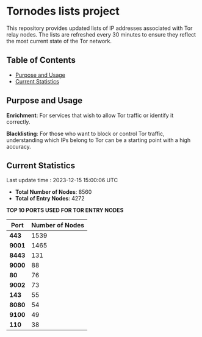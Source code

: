 # Tornodes lists project

This repository provides updated lists of IP addresses associated with Tor relay nodes. The lists are refreshed every 30 minutes to ensure they reflect the most current state of the Tor network.

## Table of Contents

- [Purpose and Usage](#purpose-and-usage)
- [Current Statistics](#current-statistics)


## Purpose and Usage

**Enrichment**: For services that wish to allow Tor traffic or identify it correctly.

**Blacklisting**: For those who want to block or control Tor traffic, understanding which IPs belong to Tor can be a starting point with a high accuracy.

## Current Statistics

Last update time : 2023-12-15 15:00:06 UTC

- **Total Number of Nodes**: 8560
- **Total of Entry Nodes**: 4272

**TOP 10 PORTS USED FOR TOR ENTRY NODES**

| **Port** | **Number of Nodes** |
|------|-----------------|
| **443**   | 1539  |
| **9001**   | 1465  |
| **8443**   | 131  |
| **9000**   | 88  |
| **80**   | 76  |
| **9002**   | 73  |
| **143**   | 55  |
| **8080**   | 54  |
| **9100**   | 49  |
| **110**   | 38  |

